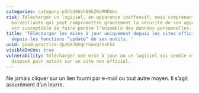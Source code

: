 ```yaml
---
categories: category-pXhlU6Uzh80hZ6cMMDbks
risk: Télécharger un logiciel, en apparence inoffensif, mais comprenant une charge
  malveillante qui peut compromettre grandement la sécurité de son appareil, et qui
  est susceptible de faire perdre l’ensemble des données personnelles.
title: 'Télécharger les mises à jour uniquement depuis les sites officiels ou directement
  depuis les fonctions “update” de ses outils. '
uuid: good-practice-Zp3G92QUqFr6avQ7hsFk4
visibleInCms: true
vulnerability: Télécharger une mise à jour ou un logiciel qui semble officiel mais
  disposé pour autant sur un site non officiel.
---
```


Ne jamais cliquer sur un lien fourni par e-mail ou tout autre moyen. Il s’agit assurément d’un leurre.